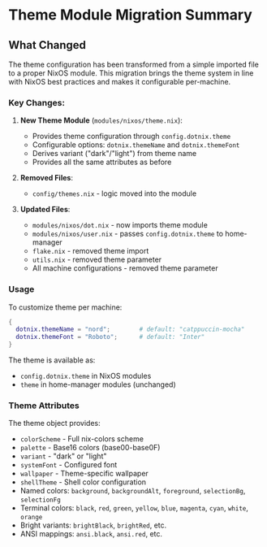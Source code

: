 # Theme Module Migration Summary

## What Changed

The theme configuration has been transformed from a simple imported file to a proper NixOS module. This migration brings the theme system in line with NixOS best practices and makes it configurable per-machine.

### Key Changes:

1. **New Theme Module** (`modules/nixos/theme.nix`):
   - Provides theme configuration through `config.dotnix.theme`
   - Configurable options: `dotnix.themeName` and `dotnix.themeFont`
   - Derives variant ("dark"/"light") from theme name
   - Provides all the same attributes as before

2. **Removed Files**:
   - `config/themes.nix` - logic moved into the module

3. **Updated Files**:
   - `modules/nixos/dot.nix` - now imports theme module
   - `modules/nixos/user.nix` - passes `config.dotnix.theme` to home-manager
   - `flake.nix` - removed theme import
   - `utils.nix` - removed theme parameter
   - All machine configurations - removed theme parameter

### Usage

To customize theme per machine:
```nix
{
  dotnix.themeName = "nord";        # default: "catppuccin-mocha"
  dotnix.themeFont = "Roboto";      # default: "Inter"
}
```

The theme is available as:
- `config.dotnix.theme` in NixOS modules
- `theme` in home-manager modules (unchanged)

### Theme Attributes

The theme object provides:
- `colorScheme` - Full nix-colors scheme
- `palette` - Base16 colors (base00-base0F)
- `variant` - "dark" or "light"
- `systemFont` - Configured font
- `wallpaper` - Theme-specific wallpaper
- `shellTheme` - Shell color configuration
- Named colors: `background`, `backgroundAlt`, `foreground`, `selectionBg`, `selectionFg`
- Terminal colors: `black`, `red`, `green`, `yellow`, `blue`, `magenta`, `cyan`, `white`, `orange`
- Bright variants: `brightBlack`, `brightRed`, etc.
- ANSI mappings: `ansi.black`, `ansi.red`, etc.